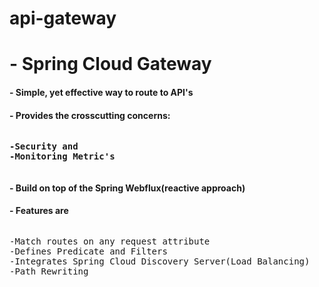 # api-gateway
<h1>- Spring Cloud Gateway
<h4>- Simple, yet effective way to route to API's</h4>
<h4>- Provides the crosscutting concerns:<h4>
<pre><p>-Security and 
-Monitoring Metric's</p></pre>
<h4>- Build on top of the Spring Webflux(reactive approach)<h4>
<h4>- Features are</h4>
    <pre><p>-Match routes on any request attribute
-Defines Predicate and Filters
-Integrates Spring Cloud Discovery Server(Load Balancing)
-Path Rewriting</p></pre>

